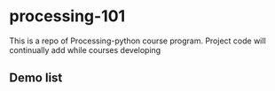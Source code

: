 # processing-101
This is a repo of Processing-python course program. Project code will continually add while courses developing

## Demo list

